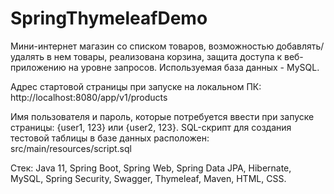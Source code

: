 # SpringThymeleafDemo
Мини-интернет магазин со списком товаров, возможностью добавлять/удалять в нем товары,
реализована корзина, защита доступа к веб-приложению на уровне запросов. Используемая база данных - MySQL.

Адрес стартовой страницы при запуске на локальном ПК: http://localhost:8080/app/v1/products

Имя пользователя и пароль, которые потребуется ввести при запуске страницы: {user1, 123} или {user2, 123}.
SQL-скрипт для создания тестовой таблицы в базе данных расположен: src/main/resources/script.sql

Стек: Java 11, Spring Boot, Spring Web, Spring Data JPA, Hibernate, MySQL, Spring Security, Swagger, Thymeleaf, Maven, HTML, CSS.
